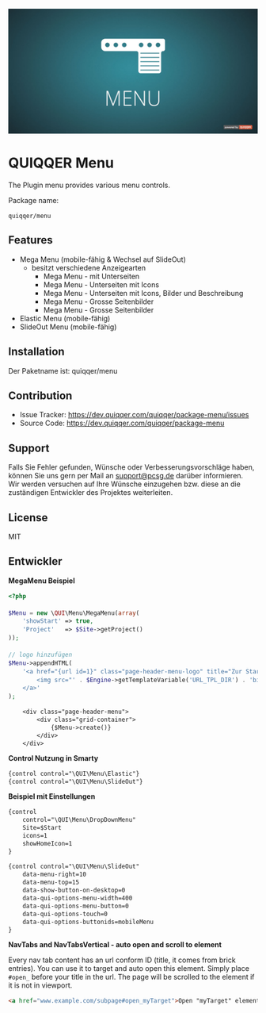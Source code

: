 ![QUIQQER Menu](bin/images/Readme.jpg)


QUIQQER Menu
========

The Plugin menu provides various menu controls.

Package name:

    quiqqer/menu


Features
--------

- Mega Menu (mobile-fähig & Wechsel auf SlideOut)
    - besitzt verschiedene Anzeigearten
        - Mega Menu - mit Unterseiten
        - Mega Menu - Unterseiten mit Icons
        - Mega Menu - Unterseiten mit Icons, Bilder und Beschreibung
        - Mega Menu - Grosse Seitenbilder
        - Mega Menu - Grosse Seitenbilder
- Elastic Menu (mobile-fähig)
- SlideOut Menu (mobile-fähig)


Installation
------------

Der Paketname ist: quiqqer/menu


Contribution
----------

- Issue Tracker: https://dev.quiqqer.com/quiqqer/package-menu/issues
- Source Code: https://dev.quiqqer.com/quiqqer/package-menu


Support
-------

Falls Sie Fehler gefunden, Wünsche oder Verbesserungsvorschläge haben,
können Sie uns gern per Mail an support@pcsg.de darüber informieren.  
Wir werden versuchen auf Ihre Wünsche einzugehen bzw. diese an die zuständigen Entwickler
des Projektes weiterleiten.


License
-------

MIT


Entwickler
--------

**MegaMenu Beispiel**


```php
<?php

$Menu = new \QUI\Menu\MegaMenu(array(
    'showStart' => true,
    'Project'   => $Site->getProject()
));

// logo hinzufügen
$Menu->appendHTML(
    '<a href="{url id=1}" class="page-header-menu-logo" title="Zur Startseite">
        <img src="' . $Engine->getTemplateVariable('URL_TPL_DIR') . 'bin/images/logo.png"/>
    </a>'
);

```

```
    <div class="page-header-menu">
        <div class="grid-container">
            {$Menu->create()}
        </div>
    </div>
```

**Control Nutzung in Smarty**

```
{control control="\QUI\Menu\Elastic"}
{control control="\QUI\Menu\SlideOut"}
```

**Beispiel mit Einstellungen**

```
{control
    control="\QUI\Menu\DropDownMenu"
    Site=$Start
    icons=1
    showHomeIcon=1
}
```

```
{control control="\QUI\Menu\SlideOut"
    data-menu-right=10
    data-menu-top=15
    data-show-button-on-desktop=0
    data-qui-options-menu-width=400
    data-qui-options-menu-button=0
    data-qui-options-touch=0
    data-qui-options-buttonids=mobileMenu
}
```

**NavTabs and NavTabsVertical - auto open and scroll to element**

Every nav tab content has an url conform ID (title, it comes from brick entries).
You can use it to target and auto open this element. Simply place `#open_` before your title in the url.
The page will be scrolled to the element if it is not in viewport.

```html
<a href="www.example.com/subpage#open_myTarget">Open "myTarget" element</a>
```